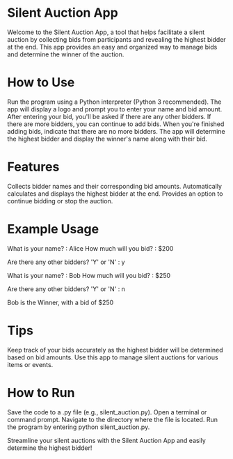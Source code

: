 # Silent Auction App
Welcome to the Silent Auction App, a tool that helps facilitate a silent auction by collecting bids from participants and revealing the highest bidder at the end. This app provides an easy and organized way to manage bids and determine the winner of the auction.

# How to Use
Run the program using a Python interpreter (Python 3 recommended).
The app will display a logo and prompt you to enter your name and bid amount.
After entering your bid, you'll be asked if there are any other bidders.
If there are more bidders, you can continue to add bids.
When you're finished adding bids, indicate that there are no more bidders.
The app will determine the highest bidder and display the winner's name along with their bid.

# Features
Collects bidder names and their corresponding bid amounts.
Automatically calculates and displays the highest bidder at the end.
Provides an option to continue bidding or stop the auction.

# Example Usage
What is your name? : Alice
How much will you bid? : $200

Are there any other bidders? 'Y' or 'N' :
y

What is your name? : Bob
How much will you bid? : $250

Are there any other bidders? 'Y' or 'N' :
n

Bob is the Winner, with a bid of $250

# Tips
Keep track of your bids accurately as the highest bidder will be determined based on bid amounts.
Use this app to manage silent auctions for various items or events.

# How to Run
Save the code to a .py file (e.g., silent_auction.py).
Open a terminal or command prompt.
Navigate to the directory where the file is located.
Run the program by entering python silent_auction.py.

Streamline your silent auctions with the Silent Auction App and easily determine the highest bidder!
